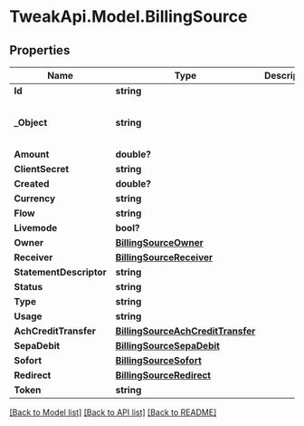 # TweakApi.Model.BillingSource
## Properties

Name | Type | Description | Notes
------------ | ------------- | ------------- | -------------
**Id** | **string** |  | [optional] 
**_Object** | **string** |  | [optional] [default to "source"]
**Amount** | **double?** |  | [optional] 
**ClientSecret** | **string** |  | [optional] 
**Created** | **double?** |  | [optional] 
**Currency** | **string** |  | [optional] 
**Flow** | **string** |  | [optional] 
**Livemode** | **bool?** |  | [optional] 
**Owner** | [**BillingSourceOwner**](BillingSourceOwner.md) |  | [optional] 
**Receiver** | [**BillingSourceReceiver**](BillingSourceReceiver.md) |  | [optional] 
**StatementDescriptor** | **string** |  | [optional] 
**Status** | **string** |  | [optional] 
**Type** | **string** |  | [optional] 
**Usage** | **string** |  | [optional] 
**AchCreditTransfer** | [**BillingSourceAchCreditTransfer**](BillingSourceAchCreditTransfer.md) |  | [optional] 
**SepaDebit** | [**BillingSourceSepaDebit**](BillingSourceSepaDebit.md) |  | [optional] 
**Sofort** | [**BillingSourceSofort**](BillingSourceSofort.md) |  | [optional] 
**Redirect** | [**BillingSourceRedirect**](BillingSourceRedirect.md) |  | [optional] 
**Token** | **string** |  | [optional] 

[[Back to Model list]](../README.md#documentation-for-models) [[Back to API list]](../README.md#documentation-for-api-endpoints) [[Back to README]](../README.md)

